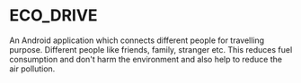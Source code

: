 # ECO_DRIVE
 An Android application which connects different people for travelling purpose. Different people like friends, family, stranger etc. This reduces fuel consumption and don't harm the environment and also help to reduce the air pollution.

